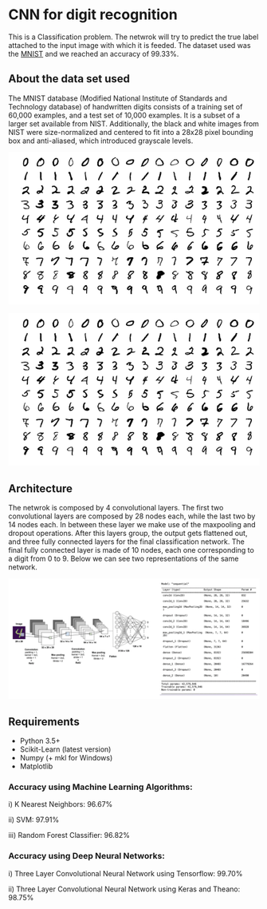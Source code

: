 # CNN for digit recognition

This is a Classification problem. The netwrok will try to predict the true label attached to the input image with which it is feeded. The dataset used was the [MNIST](http://yann.lecun.com/exdb/mnist/) and we reached an accuracy of 99.33%.

## About the data set used
The MNIST database (Modified National Institute of Standards and Technology database) of handwritten digits consists of a training set of 60,000 examples, and a test set of 10,000 examples. It is a subset of a larger set available from NIST. Additionally, the black and white images from NIST were size-normalized and centered to fit into a 28x28 pixel bounding box and anti-aliased, which introduced grayscale levels.

![MNIST Diagram](docs/MNIST.jpg)

<center>
    <img src="docs/MNIST.jpg">
</center>

## Architecture

The netwrok is composed by 4 convolutional layers. The first two convolutional layers are composed by 28 nodes each, while the last two by 14 nodes each. In between these layer we make use of the maxpooling and dropout operations. After this layers group, the output gets flattened out, and three fully connected layers for the final classification network. The final fully connected layer is made of 10 nodes, each one corresponding to a digit from 0 to 9. Below we can see two representations of the same network. 

![CNN Diagram](docs/architecture.jpg)

## Requirements

- Python 3.5+
- Scikit-Learn (latest version)
- Numpy (+ mkl for Windows)
- Matplotlib

### Accuracy using Machine Learning Algorithms:

i) K Nearest Neighbors: 96.67%

ii) SVM: 97.91%

iii) Random Forest Classifier: 96.82%

### Accuracy using Deep Neural Networks:

i) Three Layer Convolutional Neural Network using Tensorflow: 99.70%

ii) Three Layer Convolutional Neural Network using Keras and Theano: 98.75%

